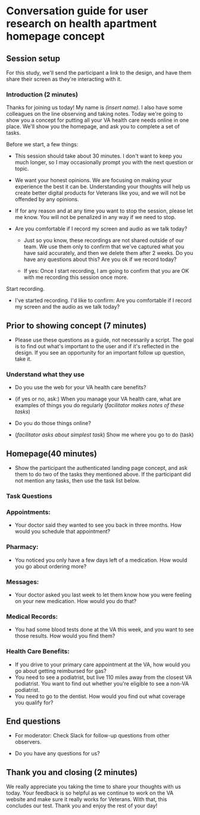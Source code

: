 # Conversation guide for user research on health apartment homepage concept






## Session setup

For this study, we'll send the participant a link to the design, and have them share their screen as they're interacting with it. 




### Introduction (2 minutes)

Thanks for joining us today! My name is *(insert name).* I also have some colleagues on the line observing and taking notes. Today we're going to show you a concept for putting all your VA health care needs online in one place. We'll show you the homepage, and ask you to complete a set of tasks. 




Before we start, a few things:




* This session should take about 30 minutes. I don't want to keep you much longer, so I may occasionally prompt you with the next question or topic.




* We want your honest opinions. We are focusing on making your experience the best it can be. Understanding your thoughts will help us create better digital products for Veterans like you, and we will not be offended by any opinions.




* If for any reason and at any time you want to stop the session, please let me know. You will not be penalized in any way if we need to stop.




* Are you comfortable if I record my screen and audio as we talk today? 

    * Just so you know, these recordings are not shared outside of our team. We use them only to confirm that we've captured what you have said accurately, and then we delete them after 2 weeks. Do you have any questions about this? Are you ok if we record today?




    * If yes: Once I start recording, I am going to confirm that you are OK with me recording this session once more.




Start recording.




* I've started recording. I'd like to confirm: Are you comfortable if I record my screen and the audio as we talk today?




## Prior to showing concept (7 minutes)

* Please use these questions as a guide, not necessarily a script. The goal is to find out what's important to the user and if it's reflected in the design. If you see an opportunity for an important follow up question, take it. 




### Understand what they use 

* Do you use the web for your VA health care benefits?

* (if yes or no, ask:) When you manage your VA health care, what are examples of things you do regularly (*facilitator makes notes of these tasks*)


* Do you do those things online?

* (*facilitator asks about simplest task*) Show me where you go to do (task)




## Homepage(40 minutes)

* Show the participant the authenticated landing page concept, and ask them to do two of the tasks they mentioned above. If the participant did not mention any tasks, then use the task list below. 

### Task Questions 


### Appointments:
* Your doctor said they wanted to see you back in three months. How would you schedule that appointment?

### Pharmacy:
* You noticed you only have a few days left of a medication. How would you go about ordering more?

### Messages:
* Your doctor asked you last week to let them know how you were feeling on your new medication. How would you do that?

### Medical Records:
* You had some blood tests done at the VA this week, and you want to see those results. How would you find them?

### Health Care Benefits:
* If you drive to your primary care appointment at the VA, how would you go about getting reimbursed for gas?
* You need to see a podiatrist, but live 110 miles away from the closest VA podiatrist. You want to find out whether you're eligible to see a non-VA podiatrist.
* You need to go to the dentist. How would you find out what coverage you qualify for?













## End questions




* For moderator: Check Slack for follow-up questions from other observers.




* Do you have any questions for us? 




## Thank you and closing (2 minutes)

We really appreciate you taking the time to share your thoughts with us today. Your feedback is so helpful as we continue to work on the VA website and make sure it really works for Veterans. With that, this concludes our test. Thank you and enjoy the rest of your day!











